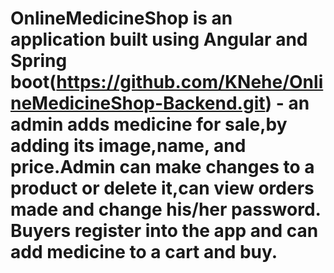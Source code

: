 # OnlineMedicineShop is an application built using Angular and Spring boot(https://github.com/KNehe/OnlineMedicineShop-Backend.git) - an admin adds medicine for sale,by adding its image,name, and price.Admin can make changes to a product or delete it,can view orders made and change his/her password. Buyers register into the app and can add medicine to a cart and buy. 
